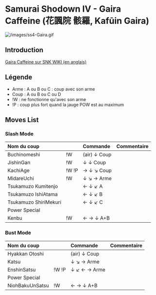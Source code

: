 # Samurai Shodown IV - Gaira Caffeine (花諷院 骸羅, Kafūin Gaira)

![](/images/ss4-Gaira.gif "/images/ss4-Gaira.gif")

## Introduction

[Gaira Caffeine sur SNK WIKI (en
anglais)](http://snk.wikia.com/wiki/Gaira_Caffeine)

## Légende

- Arme : A ou B ou C : coup avec son arme
- Coup : A ou B ou C ou D
- !W : ne fonctionne qu'avec son arme
- !P : coup plus fort quand la jauge POW est au maximum

## Moves List

### Slash Mode

| Nom du coup           |       | Commande     | Commentaire |
|:----------------------|-------|:-------------|:------------|
| Buchinomeshi          | !W    | (air) ↓ Coup |             |
| JishinGan             | !W    | ↓ ↓ Coup     |             |
| KachiAge              | !W !P | → ↓ ↘ Coup   |             |
| MidareUchi            | !W    | ↓ ↘ → Arme   |             |
| Tsukamuzo Kumitenjo   |       | ← ↓ ↙ A      |             |
| Tsukamuzo IshiAtama   |       | ← ↓ ↙ B      |             |
| Tsukamuzo ShiriMekuri |       | ← ↓ ↙ C      |             |
| Power Special         |       |              |             |
| Kenbu                 | !W    | ← → ↓ A+B    |             |

### Bust Mode

| Nom du coup     |       | Commande     | Commentaire |
|:----------------|-------|:-------------|:------------|
| Hyakkan Otoshi  |       | (air) ↓ Coup |             |
| Katsu           |       | ↓ ↘ → Arme   |             |
| EnshinSatsu     | !W !P | ↓ ↙ ← → Arme |             |
| Power Special   |       |              |             |
| NiohBakuUnSatsu | !W    | ← → ↓ A+B    |             |
